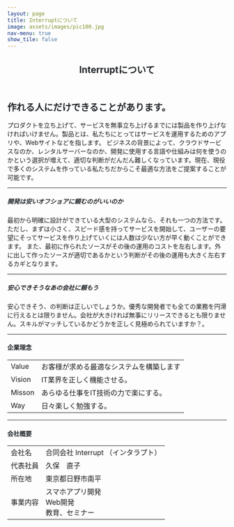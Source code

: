 ```yaml
---
layout: page
title: Interruptについて
image: assets/images/pic100.jpg
nav-menu: true
show_tile: false
---
```


<!-- Main -->
<div id="main" class="alt">

<!-- One -->
<section id="one">
	<div class="inner">
		<header class="major">
			<h1 style="color:#212529;">Interruptについて</h1>
		</header>

<!-- Content -->
<h2 id="content" style="color:#212529;">作れる人にだけできることがあります。</h2>
<p>プロダクトを立ち上げて、サービスを無事立ち上げるまでには製品を作り上げなければいけません。製品とは、私たちにとってはサービスを運用するためのアプリや、Webサイトなどを指します。
ビジネスの背景によって、クラウドサービスなのか、レンタルサーバーなのか、開発に使用する言語や仕組みは何を使うのかという選択が増えて、適切な判断がだんだん難しくなっています。現在、現役で多くのシステムを作っている私たちだからこそ最適な方法をご提案することが可能です。</p>
<div class="row">
	<div class="6u 12u$(small)">
    <hr class="major" />
		<h5 style="color:#212529;">開発は安いオフショアに頼むのがいいのか</h5>
		<p>最初から明確に設計ができている大型のシステムなら、それも一つの方法です。ただし、まずは小さく、スピード感を持ってサービスを開始して、ユーザーの要望にそってサービスを作り上げていくには人数は少ない方が早く動くことができます。     また、最初に作られたソースがその後の運用のコストを左右します。外に出して作ったソースが適切であるかという判断がその後の運用も大きく左右するカギとなります。</p>
	</div>
	<div class="6u$ 12u$(small)">
    <hr class="major" />
		<h5 style="color:#212529;">安心できそうなあの会社に頼もう</h5>
		<p>安心できそう、の判断は正しいでしょうか。優秀な開発者でも全ての業務を円滑に行えるとは限りません。会社が大きければ無事にリリースできるとも限りません。スキルがマッチしているかどうかを正しく見極められていますか？。</p>
	</div>
	<!-- Break -->
</div>

<hr class="major" />


<h4  style="color:#212529;">企業理念</h4>
<div class="table-wrapper">
	<table>
		<tbody>
			<tr>
				<td>Value</td>
				<td>お客様が求める最適なシステムを構築します</td>
			</tr>
			<tr>
				<td>Vision</td>
				<td>IT業界を正しく機能させる。</td>
			</tr>
			<tr>
				<td>Misson</td>
				<td>あらゆる仕事をIT技術の力で楽にする。</td>
			</tr>
			<tr>
				<td>Way</td>
				<td>日々楽しく勉強する。</td>
			</tr>
		</tbody>
	</table>
</div>

<hr class="major" />

<h4  style="color:#212529;">会社概要</h4>
<div class="table-wrapper">
    <table>
       <thead>
        </thead>
        <tbody>
            <tr>
                <td>会社名</td>
                <td>合同会社 Interrupt （インタラプト）</td>
            </tr>
            <tr>
                <td>代表社員</td>
                <td>久保　直子</td>
            </tr>
            <tr>
                <td>所在地</td>
                <td>東京都日野市南平</td>
            </tr>
            <tr>
                <td>事業内容</td>
                <td>スマホアプリ開発<br>
                Web開発<br>
                教育、セミナー</td>
            </tr>
        </tbody>
    </table>
</div>

<!-- Break -->
</div>
